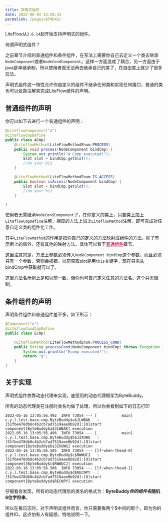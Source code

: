```yaml
---
title: 声明式组件
date: 2022-06-01 13:28:33
permalink: /pages/6f8b42/
---
```


LiteFlow从`2.6.14`起开始支持声明式的组件。

何谓声明式组件？

之前章节介绍的普通组件和条件组件，在写法上需要你自己去定义一个类去继承`NodeComponent`或者`NodeCondComponent`。这样一方面造成了耦合，另一方面由于java是单继承制，所以使用者就无法再去继承自己的类了，在自由度上就少了很多玩法。

声明式组件这一特性允许你自定义的组件不继承任何类和实现任何接口，普通的类也可以依靠注解来完成LiteFlow组件的声明。



## 普通组件的声明

你可以如下去进行一个普通组件的声明：

```java
@LiteflowComponent("a")
@LiteflowCmpDefine
public class ACmp{
    @LiteflowMethod(LiteFlowMethodEnum.PROCESS)
    public void process(NodeComponent bindCmp) {
        System.out.println("A Comp executed!");
        Slot slot = bindCmp.getSlot();
      	//do your biz
    }

    @LiteflowMethod(LiteFlowMethodEnum.IS_ACCESS)
    public boolean isAccess(NodeComponent bindCmp) {
        Slot slot = bindCmp.getSlot();
      	//do your biz
    }

}
```



使用者无需继承`NodeCondComponent`了，在你定义的类上，只要类上加上`LiteflowCmpDefine`注解，相应的方法上加上`LiteflowMethod`注解，即可完成对任意自定义类的组件化工作。

其中`LiteFlowMethod`的作用是把你自己的定义的方法映射成组件的方法。除了有示例上的值外，还有其他的映射方法。具体可以看下[**<font color="#ca3e66">普通组件</font>**](/docs/user-detail-guide/user-detail-guide-component)章节。

这里注意的是，方法上参数必须传入`NodeComponent bindCmp`这个参数，而且必须只有一个参数，否则会报错，以前获取slot是用`this`关键字，现在只需从bindCmp中获取就可以了。

这里方法名示例上是和以前一致，但你也可自己定义任意的方法名。这个并无限制。

## 条件组件的声明

声明条件组件和普通组件差不多，如下所示：

```java
@Component("e")
@LiteflowCondCmpDefine
public class ECmp{

    @LiteflowMethod(LiteFlowMethodEnum.PROCESS_COND)
    public String processCond(NodeComponent bindCmp) throws Exception {
        System.out.println("Ecomp executed!");
        return "g";
    }
}
```



## 关于实现

声明式组件依靠动态代理来实现，底层用的动态代理框架为ByteBuddy。

所有的动态代理类在注册时类名均做了处理，所以你会看到如下的日志打印

```
2022-05-16 13:05:56.492  INFO 73054 --- [           main] c.y.l.test.base.cmp.ByteBuddy$a$JLWBAK   : [51fbe478db8c4b2cb7ad7519aee0b92d]:[O]start component[ByteBuddy$a$JLWBAK] execution
2022-05-16 13:05:56.496  INFO 73054 --- [           main] c.y.l.test.base.cmp.ByteBuddy$b$JZXUWG   : [51fbe478db8c4b2cb7ad7519aee0b92d]:[O]start component[ByteBuddy$b$JZXUWG] execution
2022-05-16 13:05:56.505  INFO 73054 --- [lf-when-thead-0] c.y.l.test.base.cmp.ByteBuddy$c$RWWUCJ   : [51fbe478db8c4b2cb7ad7519aee0b92d]:[O]start component[ByteBuddy$c$RWWUCJ] execution
2022-05-16 13:05:56.506  INFO 73054 --- [lf-when-thead-1] c.y.l.test.base.cmp.ByteBuddy$d$RECNPY   : [51fbe478db8c4b2cb7ad7519aee0b92d]:[O]start component[ByteBuddy$d$RECNPY] execution
```



仔细看会发现，所有的动态代理后的类名的格式为：**ByteBuddy$你的组件名$随机6位字符串**。

所以在看日志时，对于声明式组件而言，你只需要看两个$中间的那个，即为你的组件ID。这点怕有人有疑惑，特地说明一下。